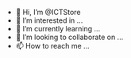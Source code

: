 - 👋 Hi, I’m @ICTStore
- 👀 I’m interested in ...
- 🌱 I’m currently learning ...
- 💞️ I’m looking to collaborate on ...
- 📫 How to reach me ...

<!---
ICTStore/ICTStore is a ✨ special ✨ repository because its `README.md` (this file) appears on your GitHub profile.
You can click the Preview link to take a look at your changes.
--->
